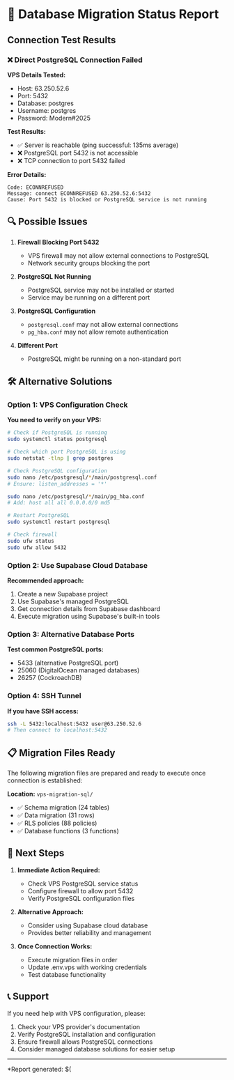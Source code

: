 # 🚨 Database Migration Status Report

## Connection Test Results

### ❌ Direct PostgreSQL Connection Failed

**VPS Details Tested:**
- Host: 63.250.52.6
- Port: 5432
- Database: postgres
- Username: postgres
- Password: Modern#2025

**Test Results:**
- ✅ Server is reachable (ping successful: 135ms average)
- ❌ PostgreSQL port 5432 is not accessible
- ❌ TCP connection to port 5432 failed

**Error Details:**
```
Code: ECONNREFUSED
Message: connect ECONNREFUSED 63.250.52.6:5432
Cause: Port 5432 is blocked or PostgreSQL service is not running
```

## 🔍 Possible Issues

1. **Firewall Blocking Port 5432**
   - VPS firewall may not allow external connections to PostgreSQL
   - Network security groups blocking the port

2. **PostgreSQL Not Running**
   - PostgreSQL service may not be installed or started
   - Service may be running on a different port

3. **PostgreSQL Configuration**
   - `postgresql.conf` may not allow external connections
   - `pg_hba.conf` may not allow remote authentication

4. **Different Port**
   - PostgreSQL might be running on a non-standard port

## 🛠️ Alternative Solutions

### Option 1: VPS Configuration Check
**You need to verify on your VPS:**
```bash
# Check if PostgreSQL is running
sudo systemctl status postgresql

# Check which port PostgreSQL is using
sudo netstat -tlnp | grep postgres

# Check PostgreSQL configuration
sudo nano /etc/postgresql/*/main/postgresql.conf
# Ensure: listen_addresses = '*'

sudo nano /etc/postgresql/*/main/pg_hba.conf
# Add: host all all 0.0.0.0/0 md5

# Restart PostgreSQL
sudo systemctl restart postgresql

# Check firewall
sudo ufw status
sudo ufw allow 5432
```

### Option 2: Use Supabase Cloud Database
**Recommended approach:**
1. Create a new Supabase project
2. Use Supabase's managed PostgreSQL
3. Get connection details from Supabase dashboard
4. Execute migration using Supabase's built-in tools

### Option 3: Alternative Database Ports
**Test common PostgreSQL ports:**
- 5433 (alternative PostgreSQL port)
- 25060 (DigitalOcean managed databases)
- 26257 (CockroachDB)

### Option 4: SSH Tunnel
**If you have SSH access:**
```bash
ssh -L 5432:localhost:5432 user@63.250.52.6
# Then connect to localhost:5432
```

## 📋 Migration Files Ready

The following migration files are prepared and ready to execute once connection is established:

**Location:** `vps-migration-sql/`
- ✅ Schema migration (24 tables)
- ✅ Data migration (31 rows)
- ✅ RLS policies (88 policies)
- ✅ Database functions (3 functions)

## 🎯 Next Steps

1. **Immediate Action Required:**
   - Check VPS PostgreSQL service status
   - Configure firewall to allow port 5432
   - Verify PostgreSQL configuration files

2. **Alternative Approach:**
   - Consider using Supabase cloud database
   - Provides better reliability and management

3. **Once Connection Works:**
   - Execute migration files in order
   - Update .env.vps with working credentials
   - Test database functionality

## 📞 Support

If you need help with VPS configuration, please:
1. Check your VPS provider's documentation
2. Verify PostgreSQL installation and configuration
3. Ensure firewall allows PostgreSQL connections
4. Consider managed database solutions for easier setup

---
*Report generated: $(